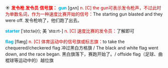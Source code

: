 ☀ <font color="red">**发令枪 发令员 信号旗：**</font>
<font color="sky blue">**gun**</font> [ɡʌn] 
<font color="#c00000">n. [C] the gun可表示发令枪声，不过此时为单数名词，作为一种速度比赛开始的信号：</font>The starting gun blasted and they were off. 发令枪响了，他们跑了出去。
          
<font color="sky blue">**starter**</font> [ˈstɑ:tə(r); 美 ˈstɑ:rt-]
<font color="#c00000">n. [C] 速度比赛的发令员：</font>了解即可

<font color="sky blue">**flag**</font> [flæɡ] 
<font color="#c00000">n. [C] 体育运动中的信号旗或标志旗：</font>to take the chequered/checkered flag 冲过黑白方格旗 / The black and white flag went down, and the race began. 黑白旗落下，赛跑开始了。/ offside flag（足球、曲棍球等运动中的）越位旗

